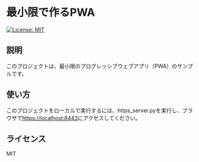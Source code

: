 # 最小限で作るPWA

[![License: MIT](https://img.shields.io/badge/License-MIT-yellow.svg)](https://opensource.org/licenses/MIT)

## 説明

このプロジェクトは、最小限のプログレッシブウェブアプリ（PWA）のサンプルです。

## 使い方

このプロジェクトをローカルで実行するには、https_server.pyを実行し、ブラウザで<https://localhost:8443>にアクセスしてください。

## ライセンス

MIT
